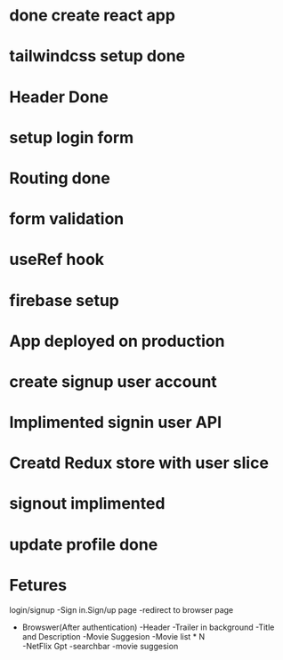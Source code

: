 # done create react app
# tailwindcss setup done
# Header Done
# setup login form
# Routing done
# form validation 
# useRef hook
# firebase setup
# App deployed on production
# create signup user account
# Implimented signin user API
# Creatd Redux store with user slice
# signout implimented
# update profile done
 



# Fetures

login/signup
   -Sign in.Sign/up page
   -redirect to browser page

 - Browswer(After authentication)
    -Header
    -Trailer in background
      -Title and Description
    -Movie Suggesion
      -Movie list * N   
   -NetFlix Gpt
      -searchbar
      -movie suggesion 